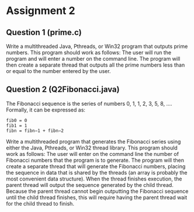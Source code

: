 # Assignment 2

## Question 1 (prime.c)
Write a multithreaded Java, Pthreads, or Win32 program that outputs prime numbers. This program should work as follows: The user will run the program and will enter a number on the command line. The program will then create a separate thread that outputs all the prime numbers less than or equal to the number entered by the user.

## Question 2 (Q2Fibonacci.java)
The Fibonacci sequence is the series of numbers 0, 1, 1, 2, 3, 5, 8, .... Formally, it can be expressed as:
```
fib0 = 0
fib1 = 1
fibn = fibn−1 + fibn−2
```

Write a multithreaded program that generates the Fibonacci series using either the Java, Pthreads, or Win32 thread library. This program should work as follows: The user will enter on the command line the number of Fibonacci numbers that the program is to generate. The program will then create a separate thread that will generate the Fibonacci numbers, placing the sequence in data that is shared by the threads (an array is probably the most convenient data structure). When the thread finishes
execution, the parent thread will output the sequence generated by the child thread. Because the parent thread cannot begin outputting the Fibonacci sequence until the child thread finishes, this will require having the parent thread wait for the child thread to finish.